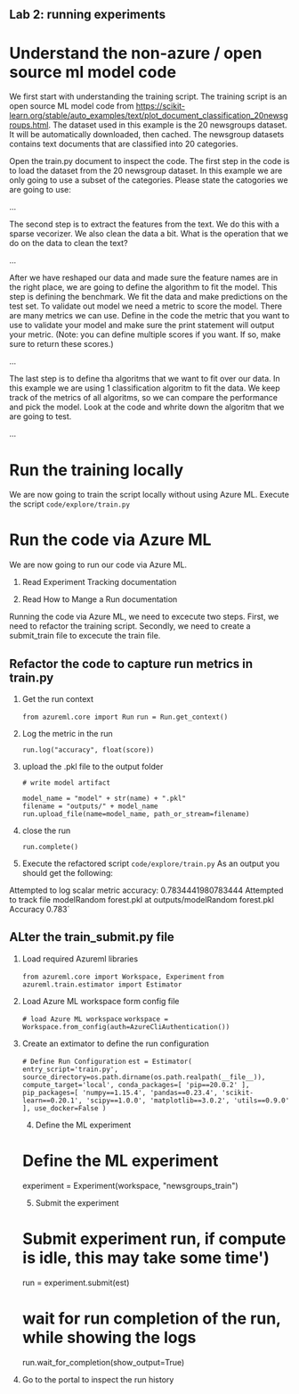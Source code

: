 ## Lab 2: running experiments ##

# Understand the non-azure / open source ml model code #
We first start with understanding the training script. The training script is an open source ML model code from https://scikit-learn.org/stable/auto_examples/text/plot_document_classification_20newsgroups.html.  The dataset used in this example is the 20 newsgroups dataset. It will be automatically downloaded, then cached. The newsgroup datasets contains text documents that are classified into 20 categories.

Open the train.py document to inspect the code.
The first step in the code is to load the dataset from the 20 newsgroup dataset. In this example we are only going to use a subset of the categories. Please state the catogories we are going to use:

...

The second step is to extract the features from the text. We do this with a sparse vecorizer. We also clean the data a bit. What is the operation that we do on the data to clean the text?

...

After we have reshaped our data and made sure the feature names are in the right place, we are going to define the algorithm to fit the model. This step is defining the benchmark. We fit the data and make predictions on the test set. To validate out model we need a metric to score the model. There are many metrics we can use. Define in the code the metric that you want to use to validate your model and make sure the print statement will output your metric. (Note: you can define multiple scores if you want. If so, make sure to return these scores.)

...


The last step is to define tha algoritms that we want to fit over our data. In this example we are using 1 classification algoritm to fit the data. We keep track of the metrics of all algoritms, so we can compare the performance and pick the model. Look at the code and whrite down the algoritm that we are going to test.

...

# Run the training locally #
We are now going to train the script locally without using Azure ML. 
Execute the script `code/explore/train.py`

#  Run the code via Azure ML #
We are now going to run our code via Azure ML. 

1. Read Experiment Tracking documentation

2. Read How to Mange a Run documentation

Running the code via Azure ML, we need to excecute two steps. First, we need to refactor the training script. Secondly, we need to create a submit_train file to excecute the train file.

## Refactor the code to capture run metrics in train.py 

1. Get the run context

    `from azureml.core import Run`
    `run = Run.get_context()`

2. Log the metric in the run

    `run.log("accuracy", float(score))`

3. upload the .pkl file to the output folder
    
    ```
    # write model artifact

    model_name = "model" + str(name) + ".pkl"
    filename = "outputs/" + model_name
    run.upload_file(name=model_name, path_or_stream=filename)
    ```

4. close the run

    `run.complete()`

5. Execute the refactored script `code/explore/train.py`
As an output you should get the following:

Attempted to log scalar metric accuracy:
0.7834441980783444
Attempted to track file modelRandom forest.pkl at outputs/modelRandom forest.pkl
Accuracy  0.783`

## ALter the train_submit.py file

1. Load required Azureml libraries

    `from azureml.core import Workspace, Experiment`
    `from azureml.train.estimator import Estimator`

2. Load Azure ML workspace form config file

    `# load Azure ML workspace`
    `workspace = Workspace.from_config(auth=AzureCliAuthentication())`

3. Create an extimator to define the run configuration

    `# Define Run Configuration`
    `est = Estimator(
    entry_script='train.py',
    source_directory=os.path.dirname(os.path.realpath(__file__)),
    compute_target='local',
    conda_packages=[
        'pip==20.0.2'
    ],
    pip_packages=[
        'numpy==1.15.4',
        'pandas==0.23.4',
        'scikit-learn==0.20.1',
        'scipy==1.0.0',
        'matplotlib==3.0.2',
        'utils==0.9.0'
    ],
    use_docker=False
    )`

    4. Define the ML experiment

    # Define the ML experiment
    experiment = Experiment(workspace, "newsgroups_train")

    5. Submit the experiment

    # Submit experiment run, if compute is idle, this may take some time')
    run = experiment.submit(est)

    # wait for run completion of the run, while showing the logs
    run.wait_for_completion(show_output=True)


5. Go to the portal to inspect the run history


